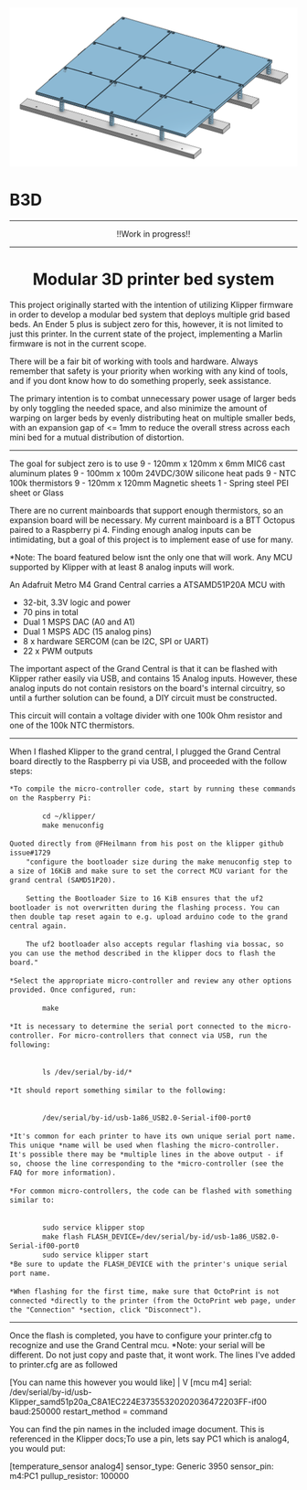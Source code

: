 ![image](https://github.com/DougAccatino/B3D/blob/main/Images/Cad_Modelv2.png?raw=true)
# B3D
***
<p align="center">!!Work in progress!!</p>

***
 <h1 align="center">Modular 3D printer bed system</h1>

 This project originally started with the intention of utilizing Klipper firmware
 in order to develop a modular bed system that deploys multiple grid based beds. An
 Ender 5 plus is subject zero for this, however, it is not limited to just this printer. In the current state of the project, implementing a Marlin firmware is not in the current scope.

 There will be a fair bit of working with tools and hardware. Always remember that safety is your priority when working with any kind of tools, and if you dont know how to do something properly, seek assistance. 

 The primary intention is to combat unnecessary power usage of larger beds by only toggling the needed space, and also minimize the amount of warping on larger beds
 by evenly distributing heat on multiple smaller beds, with an expansion gap of <= 1mm to reduce the overall stress across each mini bed for a mutual distribution of distortion.

***

 The goal for subject zero is to use 
 9 - 120mm x 120mm x 6mm MIC6 cast aluminum plates
 9 - 100mm x 100m 24VDC/30W silicone heat pads
 9 - NTC 100k thermistors
 9 - 120mm x 120mm Magnetic sheets
 1 - Spring steel PEI sheet or Glass

 There are no current mainboards that support enough thermistors, so an expansion board will be necessary. My current mainboard is a BTT Octopus paired to a Raspberry pi 4. Finding enough analog inputs can be intimidating, but a goal of this project is to implement ease of use for many. 

 *Note: The board featured below isnt the only one that will work. Any MCU supported by Klipper with at least 8 analog inputs will work. 

 An Adafruit Metro M4 Grand Central carries a ATSAMD51P20A MCU with 
 - 32-bit, 3.3V logic and power
 - 70 pins in total
 - Dual 1 MSPS DAC (A0 and A1)
 - Dual 1 MSPS ADC (15 analog pins)
 - 8 x hardware SERCOM (can be I2C, SPI or UART)
 - 22 x PWM outputs

 The important aspect of the Grand Central is that it can be flashed with Klipper rather easily via USB, and contains 15 Analog inputs. However, these analog inputs do not contain resistors on the board's internal circuitry, so until a further solution can be found, a DIY circuit must be constructed. 
 
 This circuit will contain a voltage divider with one 100k Ohm resistor and one of the 100k NTC thermistors. 

***

When I flashed Klipper to the grand central, I plugged the Grand Central board directly to the Raspberry pi via USB, and proceeded with the follow steps:

    *To compile the micro-controller code, start by running these commands on the Raspberry Pi:

            cd ~/klipper/
            make menuconfig

    Quoted directly from @FHeilmann from his post on the klipper github issue#1729
        "configure the bootloader size during the make menuconfig step to a size of 16KiB and make sure to set the correct MCU variant for the grand central (SAMD51P20).

        Setting the Bootloader Size to 16 KiB ensures that the uf2 bootloader is not overwritten during the flashing process. You can then double tap reset again to e.g. upload arduino code to the grand central again.

        The uf2 bootloader also accepts regular flashing via bossac, so you can use the method described in the klipper docs to flash the board."

    *Select the appropriate micro-controller and review any other options provided. Once configured, run:

            make

    *It is necessary to determine the serial port connected to the micro-controller. For micro-controllers that connect via USB, run the following:


            ls /dev/serial/by-id/*

    *It should report something similar to the following:


            /dev/serial/by-id/usb-1a86_USB2.0-Serial-if00-port0

    *It's common for each printer to have its own unique serial port name. This unique *name will be used when flashing the micro-controller. It's possible there may be *multiple lines in the above output - if so, choose the line corresponding to the *micro-controller (see the FAQ for more information).

    *For common micro-controllers, the code can be flashed with something similar to:


            sudo service klipper stop
            make flash FLASH_DEVICE=/dev/serial/by-id/usb-1a86_USB2.0-Serial-if00-port0
            sudo service klipper start
    *Be sure to update the FLASH_DEVICE with the printer's unique serial port name.

    *When flashing for the first time, make sure that OctoPrint is not connected *directly to the printer (from the OctoPrint web page, under the "Connection" *section, click "Disconnect").

***

Once the flash is completed, you have to configure your printer.cfg to recognize and use the Grand Central mcu. *Note: your serial will be different. Do not just copy and paste that, it wont work. The lines I've added to printer.cfg are as followed

  [You can name this however you would like]
      |
      V
[mcu m4]
serial: /dev/serial/by-id/usb-Klipper_samd51p20a_C8A1EC224E37355320202036472203FF-if00
baud:250000
restart_method = command

You can find the pin names in the included image document. This is referenced in the Klipper docs;To use a pin, lets say PC1 which is analog4, you would put:

[temperature_sensor analog4]
sensor_type: Generic 3950
sensor_pin: m4:PC1
pullup_resistor: 100000







